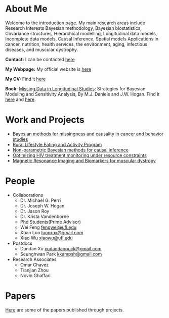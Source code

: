 # About Me
Welcome to the introduction page. My main research areas include Research Interests Bayesian methodology,
Bayesian biostatistics,
Covariance structures,
Hierarchical modelling,
Longitudinal data models,
Incomplete data models,
Causal Inference, 
Spatial models Applications in cancer,
nutrition, health services,
the environment, aging, infectious diseases, and muscular dystrophy.

**Contact:**  I can be contacted [here](https://www.gmail.com)

**My Webpage:** My official website is [here](http://www.stat.ufl.edu/~daniels)

**My CV:** Find it [here](http://www.stat.ufl.edu/~daniels/cv.pdf)

**Book:** [Missing Data in Longitudinal Studies](http://www.stat.ufl.edu/~daniels/book.html): Strategies for Bayesian Modeling and Sensitivity Analysis, By M.J. Daniels and J.W. Hogan. Find it [here](https://www.crcpress.com/Missing-Data-in-Longitudinal-Studies-Strategies-for-Bayesian-Modeling-and/Daniels-Hogan/p/book/9781584886099) and [here](https://www.amazon.com/Missing-Data-Longitudinal-Studies-Sensitivity/dp/1584886099/ref=sr_1_1?ie=UTF8&s=books&qid=1199369004&sr=8-1).

# Work and Projects
- [Bayesian methods for missingness and causality in cancer and behavior studies](https://projectreporter.nih.gov/project_info_description.cfm?aid=9041551&icde=30970107&ddparam=&ddvalue=&ddsub=&cr=1&csb=default&cs=ASC)
- [Rural Lifestyle Eating and Activity Program](https://projectreporter.nih.gov/project_info_description.cfm?aid=8838238&icde=0)
- [Non-parametric Bayesian methods for causal inference](https://projectreporter.nih.gov/project_info_description.cfm?aid=8751341&icde=24824471)
- [Optimizing HIV treatment monitoring under resource constraints](https://projectreporter.nih.gov/project_info_description.cfm?aid=8960923&icde=30973443&ddparam=&ddvalue=&ddsub=&cr=4&csb=default&cs=ASC)
- [Magnetic Resonance Imaging and Biomarkers for muscular dystropy](https://projectreporter.nih.gov/project_info_description.cfm?aid=9134683&icde=31166378&ddparam=&ddvalue=&ddsub=&cr=1&csb=default&cs=ASC)



# People
- Collaborations
  - Dr. Michael G. Perri
  - Dr. Joseph W. Hogan 
  - Dr. Jason Roy
  - Dr. Krista Vandenborne
  - Phd Students(Prime Advisor)
  - Wei Feng <fengwei@ufl.edu>
  - Xuan Luo <luoxxox@gmail.com>
  - Xiao Wu <xiaowu@ufl.edu>
- Postdocs
  - Dandan Xu <xudandanpuck@gmail.com>
  - Seunghwan Park <kkampsh@gmail.com>
- Research Associates
  - Omar Chavez
  - Tianjian Zhou
  - Novin Ghaffari


# Papers
  [Here](https://github.com/mjdaniels/Papers) are some of the papers published through projects.



